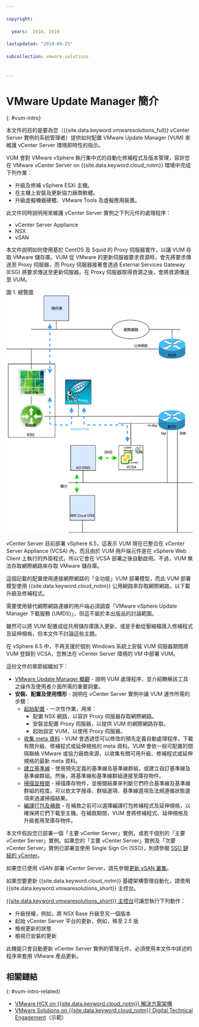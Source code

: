 ```yaml
---

copyright:

  years:  2016, 2019

lastupdated: "2019-04-25"

subcollection: vmware-solutions


---
```


# VMware Update Manager 簡介
{: #vum-intro}

本文件的目的是要為您（{{site.data.keyword.vmwaresolutions_full}} vCenter Server 實例的系統管理者）提供如何配置 VMware Update Manager (VUM) 來維護 vCenter Server 環境即時性的指示。

VUM 會對 VMware vSphere 執行集中式的自動化修補程式及版本管理，容許您在 VMware vCenter Server on {{site.data.keyword.cloud_notm}} 環境中完成下列作業：
* 升級及修補 vSphere ESXi 主機。
* 在主機上安裝及更新協力廠商軟體。
* 升級虛擬機器硬體、VMware Tools 及虛擬應用裝置。

此文件同時說明用來維護 vCenter Server 實例之下列元件的處理程序：
* vCenter Server Appliance        
* NSX            
* vSAN

本文件說明如何使用基於 CentOS 及 Squid 的 Proxy 伺服器實作，以讓 VUM 存取 VMware 儲存庫。VUM 從 VMware 的更新伺服器要求資源時，會先將要求傳送至 Proxy 伺服器，而 Proxy 伺服器接著會透過 External Services Gateway (ESG) 將要求傳送至更新伺服器。在 Proxy 伺服器取得資源之後，會將資源傳送至 VUM。

圖 1. 總覽圖
</br>
![總覽圖](vum-vcsproxy.svg)

vCenter Server 目前部署 vSphere 6.5，這表示 VUM 現在已整合在 vCenter Server Appliance (VCSA) 內，而且由於 VUM 用戶端元件是在 vSphere Web Client 上執行的外掛程式，所以它會在 VCSA 部署之後自動啟用。不過，VUM 無法存取網際網路來存取 VMware 儲存庫。

這個記載的配置使用連接網際網路的「全功能」VUM 部署模型，而此 VUM 部署模型使用 {{site.data.keyword.cloud_notm}} 公用網路來存取網際網路，以下載升級及修補程式。

需要使用替代網際網路連線的用戶端必須調查「VMware vSphere Update Manager 下載服務 (UMDS)」，但這不屬於本出版品的討論範圍。

雖然可以將 VUM 配置成從共用儲存庫匯入更新，或是手動從壓縮檔匯入修補程式及延伸規格，但本文件不討論這些主題。

在 vSphere 6.5 中，不再支援於個別 Windows 系統上安裝 VUM 伺服器期間將 VUM 登錄到 VCSA，您無法在 vCenter Server 環境的 VM 中部署 VUM。

這份文件的章節組織如下：
* [VMware Update Manager 概觀](/docs/services/vmwaresolutions/archiref/vum?topic=vmware-solutions-vum-overview) - 說明 VUM 處理程序，並介紹瞭解該工具之操作及使用者介面所需的重要詞彙。
* **安裝、配置及使用情形** - 說明在 vCenter Server 實例中讓 VUM 運作所需的步驟：
  - [起始配置](/docs/services/vmwaresolutions/archiref/vum?topic=vmware-solutions-vum-init-config) - 一次性作業，用來：
      - 配置 NSX 網路，以容許 Proxy 伺服器存取網際網路。
      - 安裝並配置 Proxy 伺服器，以提供 VUM 的網際網路存取。
      - 起始設定 VUM，以使用 Proxy 伺服器。
  - [收集 meta 資料](/docs/services/vmwaresolutions/archiref/vum?topic=vmware-solutions-vum-metadata) - VUM 會透過您可以修改的預先定義自動處理程序，下載有關升級、修補程式或延伸規格的 meta 資料。VUM 會依一般可配置的間隔聯絡 VMware 或協力廠商來源，以收集有關可用升級、修補程式或延伸規格的最新 meta 資料。
  - [建立基準線](/docs/services/vmwaresolutions/archiref/vum?topic=vmware-solutions-vum-baselines) - 使用預先定義的基準線及基準線群組，或建立自訂基準線及基準線群組。然後，將基準線和基準線群組連接至庫存物件。
  - [掃描並檢閱](/docs/services/vmwaresolutions/archiref/vum?topic=vmware-solutions-vum-scanning) - 掃描庫存物件，並檢閱結果來判斷它們符合基準線及基準線群組的程度。可以依文字搜尋、群組選項、基準線選項及法規遵循狀態選項來過濾掃描結果。
  - [編譯打包及補救](/docs/services/vmwaresolutions/archiref/vum?topic=vmware-solutions-vum-staging) - 在補救之前可以選擇編譯打包修補程式及延伸規格，以確保將它們下載至主機。在補救期間，VUM 會將修補程式、延伸規格及升級套用至庫存物件。

本文件假設您已部署一個「主要 vCenter Server」實例，或若干個別的「主要 vCenter Server」實例。如果您的「主要 vCenter Server」實例及「次要 vCenter Server」實例已部署並使用 Single Sign On (SSO)，則請參閱 [SSO 鏈結的 vCenter](/docs/services/vmwaresolutions/archiref/vum?topic=vmware-solutions-vum-updating-vcsa)。

如果您已使用 vSAN 部署 vCenter Server，請先參閱[更新 vSAN 叢集](/docs/services/vmwaresolutions/archiref/vum?topic=vmware-solutions-vum-updating-vsan)。

如果您要更新 {{site.data.keyword.cloud_notm}} 基礎架構管理自動化，請使用 {{site.data.keyword.vmwaresolutions_short}} 主控台。

[{{site.data.keyword.vmwaresolutions_short}} 主控台](https://cloud.ibm.com/infrastructure/vmware-solutions/console)可讓您執行下列動作：
*	升級授權，例如，將 NSX Base 升級至另一個版本
*	起始 vCenter Server 平台的更新，例如，移至 2.5 版
*	檢視更新的狀態
*	檢視已安裝的更新

此機能只會自動更新 vCenter Server 實例的管理元件。必須使用本文件中詳述的程序來套用 VMware 產品更新。

## 相關鏈結
{: #vum-intro-related}

* [VMware HCX on {{site.data.keyword.cloud_notm}} 解決方案架構](/docs/services/vmwaresolutions/services?topic=vmware-solutions-hcx-archi-intro#hcx-archi-intro)
* [VMware Solutions on {{site.data.keyword.cloud_notm}} Digital Technical Engagement](https://ibm-dte.mybluemix.net/vmware)（示範）
